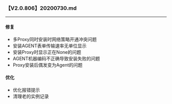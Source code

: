 ### 【V2.0.806】20200730.md
----
#### 修复
- 多Proxy同时安装时网络策略开通冲突问题
- 安装AGENT表单传输速率无单位显示
- 安装Proxy时显示正在None的问题
- AGENT机器编码不正确导致安装失败的问题
- Proxy安装后偶发变为Agent的问题

#### 优化
- 优化报错提示
- 清理老的实例记录